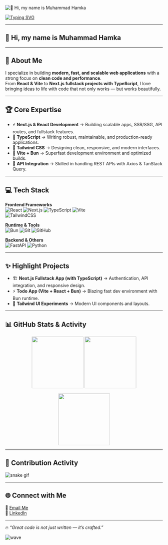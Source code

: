 ![👋 Hi, my name is Muhammad Hamka](https://mir-s3-cdn-cf.behance.net/project_modules/max_1200/79731568097599.5b50bca477735.jpg)

[![Typing SVG](https://readme-typing-svg.herokuapp.com?color=%2336BCF7&size=28&center=true&vCenter=true&lines=Frontend+Developer;Tech+Enthusiast;Digital+Dreamer;Always+Learning+New+Things)](https://git.io/typing-svg)

---

## 👋 Hi, my name is Muhammad Hamka

---

## 👋 About Me
I specialize in building **modern, fast, and scalable web applications** with a strong focus on **clean code and performance**.  
From **React & Vite** to **Next.js fullstack projects with TypeScript**, I love bringing ideas to life with code that not only works — but works beautifully.  

---

## 🏆 Core Expertise
- ⚡ **Next.js & React Development** → Building scalable apps, SSR/SSG, API routes, and fullstack features.  
- 📐 **TypeScript** → Writing robust, maintainable, and production-ready applications.  
- 🎨 **Tailwind CSS** → Designing clean, responsive, and modern interfaces.  
- 🚀 **Vite + Bun** → Superfast development environment and optimized builds.  
- 🔗 **API Integration** → Skilled in handling REST APIs with Axios & TanStack Query.  

---

## 💻 Tech Stack
**Frontend Frameworks**  
![React](https://img.shields.io/badge/React-61DAFB?logo=react&logoColor=black) 
![Next.js](https://img.shields.io/badge/Next.js-000000?logo=next.js&logoColor=white)
![TypeScript](https://img.shields.io/badge/TypeScript-3178C6?logo=typescript&logoColor=white) 
![Vite](https://img.shields.io/badge/Vite-646CFF?logo=vite&logoColor=white)  
![TailwindCSS](https://img.shields.io/badge/Tailwind_CSS-38B2AC?logo=tailwind-css&logoColor=white)  

**Runtime & Tools**  
![Bun](https://img.shields.io/badge/Bun-000000?logo=bun&logoColor=white) 
![Git](https://img.shields.io/badge/Git-F05032?logo=git&logoColor=white) 
![GitHub](https://img.shields.io/badge/GitHub-181717?logo=github&logoColor=white)

**Backend & Others**  
![FastAPI](https://img.shields.io/badge/FastAPI-009688?logo=fastapi&logoColor=white) 
![Python](https://img.shields.io/badge/Python-3776AB?logo=python&logoColor=white)  

---

## ✨ Highlight Projects
- 🏗 **Next.js Fullstack App (with TypeScript)** → Authentication, API integration, and responsive design.  
- ⚡ **Todo App (Vite + React + Bun)** → Blazing fast dev environment with Bun runtime.  
- 🎨 **Tailwind UI Experiments** → Modern UI components and layouts.  

---

## 📊 GitHub Stats & Activity
<p align="center">
  <img src="https://github-readme-stats.vercel.app/api?username=hamka&show_icons=true&theme=tokyonight&hide_border=true" height="165">
  <img src="https://github-readme-stats.vercel.app/api/top-langs/?username=hamka&layout=compact&theme=tokyonight&hide_border=true" height="165">
</p>

<p align="center">
  <img src="https://github-readme-streak-stats.herokuapp.com/?user=hamka&theme=tokyonight&hide_border=true" height="165" />
</p>

---

## 🐍 Contribution Activity
![snake gif](https://github.com/hamka/hamka/blob/output/github-contribution-grid-snake.svg)

---

## 🌐 Connect with Me
📩 [Email Me](mailto:hamkarifai49@gmail.com)  
💼 [LinkedIn](https://linkedin.com/in/muhammadhamka)  

---

🔥 *“Great code is not just written — it’s crafted.”*

![wave](https://capsule-render.vercel.app/api?type=waving&color=gradient&height=120&section=footer)
